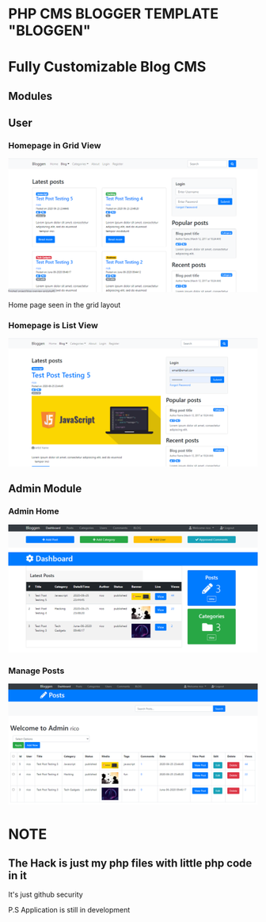 # PHP CMS BLOGGER TEMPLATE "BLOGGEN"

# Fully Customizable Blog CMS

## Modules

## User

### Homepage in Grid View

<img src="https://github.com/nancyepey/bloggen/blob/master/images/bloggen1.PNG" alt="grid homepage">

Home page seen in the grid layout

### Homepage is List View

<img src="https://github.com/nancyepey/bloggen/blob/master/images/bloggen2.PNG" alt="grid homepage">

## Admin Module

### Admin Home

<img src="https://github.com/nancyepey/bloggen/blob/master/images/bloggen5.PNG" alt="grid homepage">

### Manage Posts

<img src="https://github.com/nancyepey/bloggen/blob/master/images/bloggen6.PNG" alt="grid homepage">

# NOTE

## The Hack is just my php files with little php code in it
It's just github security 

P.S Application is still in development